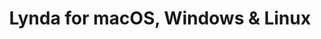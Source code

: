 ---
name: Lynda
url: 'https://www.lynda.com'
category: Education
title: 'Lynda for macOS, Windows & Linux'
key: lynda

---